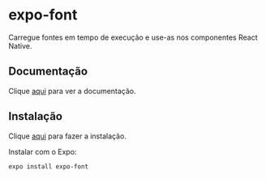 # expo-font

Carregue fontes em tempo de execução e use-as nos componentes React Native.

## Documentação

Clique [aqui](https://docs.expo.io/versions/latest/sdk/font) para ver a documentação.

## Instalação

Clique [aqui](https://www.npmjs.com/package/expo-font) para fazer a instalação.

Instalar com o Expo:

```
expo install expo-font
```